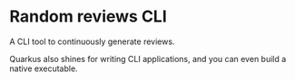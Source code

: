 # Random reviews CLI

A CLI tool to continuously generate reviews.

Quarkus also shines for writing CLI applications, and you can even build a native executable.

